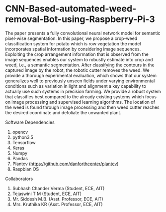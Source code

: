 # CNN-Based-automated-weed-removal-Bot-using-Raspberry-Pi-3
The paper presents a fully convolutional neural network model for semantic pixel-wise segmentation. In this paper, we propose a crop-weed classification system for potato which is row vegetation the model incorporates spatial information by considering image sequences. Exploiting the crop arrangement information that is observed from the image sequences enables our system to robustly estimate into crop and weed, i.e., a semantic segmentation. After classifying the contours in the captured image by the robot, the robotic cutter removes the weed. We provide a thorough experimental evaluation, which shows that our system generalizes well to previously unseen fields under varying environmental conditions such as variation in light and alignment a key capability to actually use such systems in precision farming. We provide a robust system that classifies best compared to the already existing systems which focus on image processing and supervised learning algorithms. The location of the weed is found through image processing and then weed cutter reaches the desired coordinate and defoliate the unwanted plant. 

Software Dependencies
1. opencv
2. python3.5
3. Tensorflow
4. Keras
5. Numpy
6. Pandas
7. Plantcv (https://github.com/danforthcenter/plantcv)
8. Raspbian OS



Collaborators
1. Subhash Chander Verma (Student, ECE, AIT)
2. Tejaswini T M (Student, ECE, AIT)
3. Mr. Siddesh M.B. (Asst. Professor, ECE, AIT)
4. Mrs. Kruthika KR (Asst. Professor, ECE, AIT)
